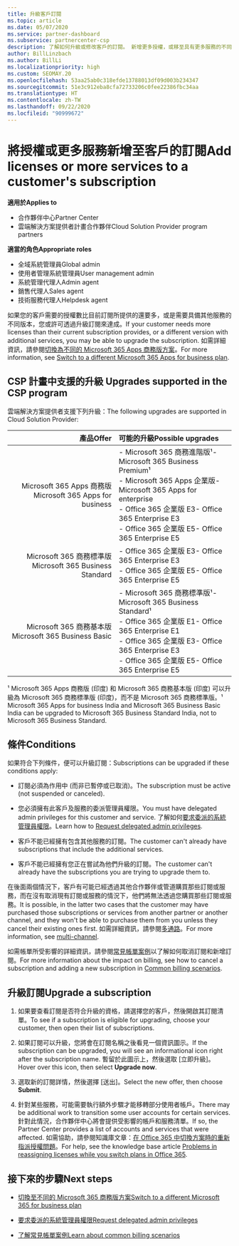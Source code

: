 ```yaml
---
title: 升級客戶訂閱
ms.topic: article
ms.date: 05/07/2020
ms.service: partner-dashboard
ms.subservice: partnercenter-csp
description: 了解如何升級或修改客戶的訂閱。 新增更多授權，或移至具有更多服務的不同版本。
author: BillLinzbach
ms.author: BillLi
ms.localizationpriority: high
ms.custom: SEOMAY.20
ms.openlocfilehash: 53aa25ab0c318efde13788013df09d003b234347
ms.sourcegitcommit: 51e3c912eba8cfa72733206c0fee22386fbc34aa
ms.translationtype: HT
ms.contentlocale: zh-TW
ms.lasthandoff: 09/22/2020
ms.locfileid: "90999672"
---
```

# <a name="add-licenses-or-more-services-to-a-customers-subscription"></a><span data-ttu-id="46aef-104">將授權或更多服務新增至客戶的訂閱</span><span class="sxs-lookup"><span data-stu-id="46aef-104">Add licenses or more services to a customer's subscription</span></span>

<span data-ttu-id="46aef-105">**適用於**</span><span class="sxs-lookup"><span data-stu-id="46aef-105">**Applies to**</span></span>

- <span data-ttu-id="46aef-106">合作夥伴中心</span><span class="sxs-lookup"><span data-stu-id="46aef-106">Partner Center</span></span>
- <span data-ttu-id="46aef-107">雲端解決方案提供者計畫合作夥伴</span><span class="sxs-lookup"><span data-stu-id="46aef-107">Cloud Solution Provider program partners</span></span>

<span data-ttu-id="46aef-108">**適當的角色**</span><span class="sxs-lookup"><span data-stu-id="46aef-108">**Appropriate roles**</span></span>

- <span data-ttu-id="46aef-109">全域系統管理員</span><span class="sxs-lookup"><span data-stu-id="46aef-109">Global admin</span></span>
- <span data-ttu-id="46aef-110">使用者管理系統管理員</span><span class="sxs-lookup"><span data-stu-id="46aef-110">User management admin</span></span>
- <span data-ttu-id="46aef-111">系統管理代理人</span><span class="sxs-lookup"><span data-stu-id="46aef-111">Admin agent</span></span>
- <span data-ttu-id="46aef-112">銷售代理人</span><span class="sxs-lookup"><span data-stu-id="46aef-112">Sales agent</span></span>
- <span data-ttu-id="46aef-113">技術服務代理人</span><span class="sxs-lookup"><span data-stu-id="46aef-113">Helpdesk agent</span></span>

<span data-ttu-id="46aef-114">如果您的客戶需要的授權數比目前訂閱所提供的還要多，或是需要具備其他服務的不同版本，您或許可透過升級訂閱來達成。</span><span class="sxs-lookup"><span data-stu-id="46aef-114">If your customer needs more licenses than their current subscription provides, or a different version with additional services, you may be able to upgrade the subscription.</span></span> <span data-ttu-id="46aef-115">如需詳細資訊，請參閱[切換為不同的 Microsoft 365 Apps 商務版方案](/microsoft-365/commerce/subscriptions/switch-to-a-different-plan)。</span><span class="sxs-lookup"><span data-stu-id="46aef-115">For more information, see [Switch to a different Microsoft 365 Apps for business plan](/microsoft-365/commerce/subscriptions/switch-to-a-different-plan).</span></span>

## <a name="upgrades-supported-in-the-csp-program"></a><span data-ttu-id="46aef-116">CSP 計畫中支援的升級 <a id="upgradesubscription"></a></span><span class="sxs-lookup"><span data-stu-id="46aef-116">Upgrades supported in the CSP program <a id="upgradesubscription"></a></span></span>

<span data-ttu-id="46aef-117">雲端解決方案提供者支援下列升級：</span><span class="sxs-lookup"><span data-stu-id="46aef-117">The following upgrades are supported in Cloud Solution Provider:</span></span>

| <span data-ttu-id="46aef-118">產品</span><span class="sxs-lookup"><span data-stu-id="46aef-118">Offer</span></span> | <span data-ttu-id="46aef-119">可能的升級</span><span class="sxs-lookup"><span data-stu-id="46aef-119">Possible upgrades</span></span>|
|---:|:---|
| <span data-ttu-id="46aef-120">Microsoft 365 Apps 商務版</span><span class="sxs-lookup"><span data-stu-id="46aef-120">Microsoft 365 Apps for business</span></span>   | <span data-ttu-id="46aef-121">- Microsoft 365 商務進階版¹</span><span class="sxs-lookup"><span data-stu-id="46aef-121">- Microsoft 365 Business Premium¹</span></span> <br/>  <span data-ttu-id="46aef-122">- Microsoft 365 Apps 企業版</span><span class="sxs-lookup"><span data-stu-id="46aef-122">- Microsoft 365 Apps for enterprise</span></span> <br/> <span data-ttu-id="46aef-123">- Office 365 企業版 E3</span><span class="sxs-lookup"><span data-stu-id="46aef-123">- Office 365 Enterprise E3</span></span> <br/> <span data-ttu-id="46aef-124">- Office 365 企業版 E5</span><span class="sxs-lookup"><span data-stu-id="46aef-124">- Office 365 Enterprise E5</span></span> <br/> |
| <span data-ttu-id="46aef-125">Microsoft 365 商務標準版</span><span class="sxs-lookup"><span data-stu-id="46aef-125">Microsoft 365 Business Standard</span></span>    | <span data-ttu-id="46aef-126">- Office 365 企業版 E3</span><span class="sxs-lookup"><span data-stu-id="46aef-126">- Office 365 Enterprise E3</span></span> <br/> <span data-ttu-id="46aef-127">- Office 365 企業版 E5</span><span class="sxs-lookup"><span data-stu-id="46aef-127">- Office 365 Enterprise E5</span></span> <br/> |
| <span data-ttu-id="46aef-128">Microsoft 365 商務基本版</span><span class="sxs-lookup"><span data-stu-id="46aef-128">Microsoft 365 Business Basic</span></span> | <span data-ttu-id="46aef-129">- Microsoft 365 商務標準版¹</span><span class="sxs-lookup"><span data-stu-id="46aef-129">- Microsoft 365 Business Standard¹</span></span> <br/> <span data-ttu-id="46aef-130">- Office 365 企業版 E1</span><span class="sxs-lookup"><span data-stu-id="46aef-130">- Office 365 Enterprise E1</span></span> <br/> <span data-ttu-id="46aef-131">- Office 365 企業版 E3</span><span class="sxs-lookup"><span data-stu-id="46aef-131">- Office 365 Enterprise E3</span></span><br/> <span data-ttu-id="46aef-132">- Office 365 企業版 E5</span><span class="sxs-lookup"><span data-stu-id="46aef-132">- Office 365 Enterprise E5</span></span> <br/> |

<span data-ttu-id="46aef-133">¹ Microsoft 365 Apps 商務版 (印度) 和 Microsoft 365 商務基本版 (印度) 可以升級為 Microsoft 365 商務標準版 (印度)，而不是 Microsoft 365 商務標準版。</span><span class="sxs-lookup"><span data-stu-id="46aef-133">¹ Microsoft 365 Apps for business India and Microsoft 365 Business Basic India can be upgraded to Microsoft 365 Business Standard India, not to Microsoft 365 Business Standard.</span></span>


## <a name="conditions"></a><span data-ttu-id="46aef-134">條件</span><span class="sxs-lookup"><span data-stu-id="46aef-134">Conditions</span></span>

<span data-ttu-id="46aef-135">如果符合下列條件，便可以升級訂閱：</span><span class="sxs-lookup"><span data-stu-id="46aef-135">Subscriptions can be upgraded if these conditions apply:</span></span>

- <span data-ttu-id="46aef-136">訂閱必須為作用中 (而非已暫停或已取消)。</span><span class="sxs-lookup"><span data-stu-id="46aef-136">The subscription must be active (not suspended or canceled).</span></span>

- <span data-ttu-id="46aef-137">您必須擁有此客戶及服務的委派管理員權限。</span><span class="sxs-lookup"><span data-stu-id="46aef-137">You must have delegated admin privileges for this customer and service.</span></span> <span data-ttu-id="46aef-138">了解如何[要求委派的系統管理員權限](request-a-relationship-with-a-customer.md)。</span><span class="sxs-lookup"><span data-stu-id="46aef-138">Learn how to [Request delegated admin privileges](request-a-relationship-with-a-customer.md).</span></span>

- <span data-ttu-id="46aef-139">客戶不能已經擁有包含其他服務的訂閱。</span><span class="sxs-lookup"><span data-stu-id="46aef-139">The customer can't already have subscriptions that include the additional services.</span></span>

- <span data-ttu-id="46aef-140">客戶不能已經擁有您正在嘗試為他們升級的訂閱。</span><span class="sxs-lookup"><span data-stu-id="46aef-140">The customer can't already have the subscriptions you are trying to upgrade them to.</span></span>

<span data-ttu-id="46aef-141">在後面兩個情況下，客戶有可能已經透過其他合作夥伴或管道購買那些訂閱或服務，而在沒有取消現有訂閱或服務的情況下，他們將無法透過您購買那些訂閱或服務。</span><span class="sxs-lookup"><span data-stu-id="46aef-141">It is possible, in the latter two cases that the customer may have purchased those subscriptions or services from another partner or another channel, and they won't be able to purchase them from you unless they cancel their existing ones first.</span></span> <span data-ttu-id="46aef-142">如需詳細資訊，請參閱[多通路](multichannel.md)。</span><span class="sxs-lookup"><span data-stu-id="46aef-142">For more information, see [multi-channel](multichannel.md).</span></span>

<span data-ttu-id="46aef-143">如需帳單所受影響的詳細資訊，請參閱[常見帳單案例](common-billing-scenarios.md)以了解如何取消訂閱和新增訂閱。</span><span class="sxs-lookup"><span data-stu-id="46aef-143">For more information about the impact on billing, see how to cancel a subscription and adding a new subscription in [Common billing scenarios](common-billing-scenarios.md).</span></span>

## <a name="upgrade-a-subscription"></a><span data-ttu-id="46aef-144">升級訂閱</span><span class="sxs-lookup"><span data-stu-id="46aef-144">Upgrade a subscription</span></span>

1. <span data-ttu-id="46aef-145">如果要查看訂閱是否符合升級的資格，請選擇您的客戶，然後開啟其訂閱清單。</span><span class="sxs-lookup"><span data-stu-id="46aef-145">To see if a subscription is eligible for upgrading, choose your customer, then open their list of subscriptions.</span></span>

2. <span data-ttu-id="46aef-146">如果訂閱可以升級，您將會在訂閱名稱之後看見一個資訊圖示。</span><span class="sxs-lookup"><span data-stu-id="46aef-146">If the subscription can be upgraded, you will see an informational icon right after the subscription name.</span></span> <span data-ttu-id="46aef-147">暫留於此圖示上，然後選取 \[立即升級\]。</span><span class="sxs-lookup"><span data-stu-id="46aef-147">Hover over this icon, then select **Upgrade now**.</span></span>

3. <span data-ttu-id="46aef-148">選取新的訂閱詳情，然後選擇 \[送出\]。</span><span class="sxs-lookup"><span data-stu-id="46aef-148">Select the new offer, then choose **Submit**.</span></span>

4. <span data-ttu-id="46aef-149">針對某些服務，可能需要執行額外步驟才能移轉部分使用者帳戶。</span><span class="sxs-lookup"><span data-stu-id="46aef-149">There may be additional work to transition some user accounts for certain services.</span></span> <span data-ttu-id="46aef-150">針對此情況，合作夥伴中心將會提供受影響的帳戶和服務清單。</span><span class="sxs-lookup"><span data-stu-id="46aef-150">If so, the Partner Center provides a list of accounts and services that were affected.</span></span> <span data-ttu-id="46aef-151">如需協助，請參閱知識庫文章：[在 Office 365 中切換方案時的重新指派授權問題](/microsoft-365/commerce/subscriptions/switch-to-a-different-plan)。</span><span class="sxs-lookup"><span data-stu-id="46aef-151">For help, see the knowledge base article [Problems in reassigning licenses while you switch plans in Office 365](/microsoft-365/commerce/subscriptions/switch-to-a-different-plan).</span></span>


## <a name="next-steps"></a><span data-ttu-id="46aef-152">接下來的步驟</span><span class="sxs-lookup"><span data-stu-id="46aef-152">Next steps</span></span>

- [<span data-ttu-id="46aef-153">切換至不同的 Microsoft 365 商務版方案</span><span class="sxs-lookup"><span data-stu-id="46aef-153">Switch to a different Microsoft 365 for business plan</span></span>](/microsoft-365/commerce/subscriptions/switch-to-a-different-plan)

- [<span data-ttu-id="46aef-154">要求委派的系統管理員權限</span><span class="sxs-lookup"><span data-stu-id="46aef-154">Request delegated admin privileges</span></span>](request-a-relationship-with-a-customer.md)

- [<span data-ttu-id="46aef-155">了解常見帳單案例</span><span class="sxs-lookup"><span data-stu-id="46aef-155">Learn about common billing scenarios</span></span>](common-billing-scenarios.md)

